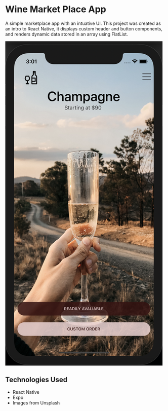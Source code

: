 # Wine Market Place App

A simple marketplace app with an intuative UI. This project was created as an intro to React Native, it displays custom header and button components, and renders dynamic data stored in an array using FlatList.

![App Screenshot](/assets/images/screenshot.png)

## Technologies Used

- React Native
- Expo
- Images from Unsplash
